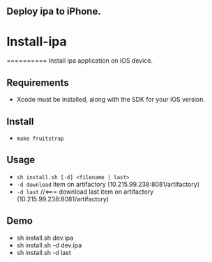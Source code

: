 ## Deploy ipa to iPhone.

# Install-ipa
==========
Install ipa application on iOS device.

## Requirements

* Xcode must be installed, along with the SDK for your iOS version.

## Install
* `make fruitstrap`
## Usage

* `sh install.sh [-d] <filename | last>`
* `-d download` item on artifactory  (10.215.99.238:8081/artifactory)
* `-d last` //<=== download last item on artifactory (10.215.99.238:8081/artifactory)

## Demo

* sh install.sh dev.ipa
* sh install.sh -d dev.ipa
* sh install.sh -d last
